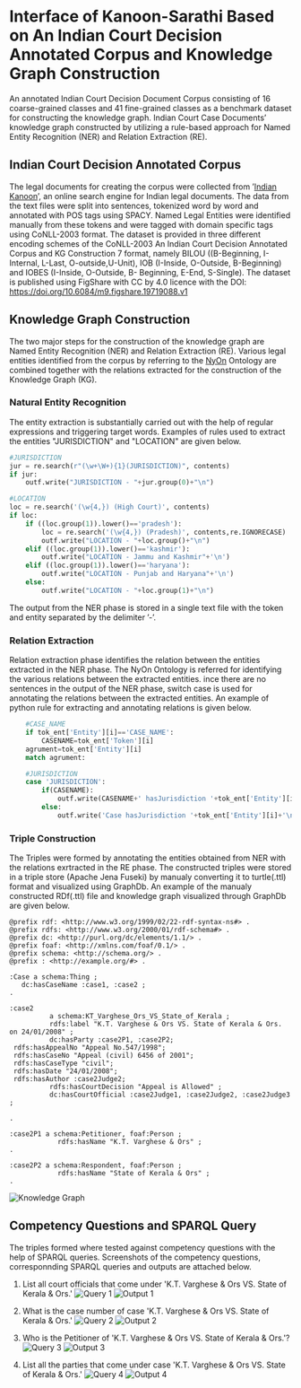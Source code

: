 # Interface of Kanoon-Sarathi Based on An Indian Court Decision Annotated Corpus and Knowledge Graph Construction

An annotated Indian Court Decision Document Corpus consisting of 
16 coarse-grained classes and 41 fine-grained classes as a 
benchmark dataset for constructing the knowledge graph. 
Indian Court Case Documents’ knowledge graph constructed by 
utilizing a rule-based approach for Named Entity Recognition (NER) 
and Relation Extraction (RE).

## Indian Court Decision Annotated Corpus
The legal documents for creating the corpus were collected from 
’[Indian Kanoon](https://indiankanoon.org/)’, an online search engine
for Indian legal documents. The data from the text files were split 
into sentences, tokenized word by word and annotated with POS 
tags using SPACY. Named Legal Entities were identified manually 
from these tokens and were tagged with domain specific tags using 
CoNLL-2003 format. The dataset is provided in three different encoding schemes of the CoNLL-2003
An Indian Court Decision Annotated Corpus and KG Construction 7
format, namely BILOU ((B-Beginning, I-Internal, L-Last, O-outside,U-Unit),
IOB (I-Inside, O-Outside, B-Beginning) and IOBES (I-Inside, O-Outside, B-
Beginning, E-End, S-Single). The dataset is published using FigShare with CC by 4.0 licence with the DOI:
https://doi.org/10.6084/m9.figshare.19719088.v1
## Knowledge Graph Construction
The two major steps for the construction of the knowledge graph are Named
Entity Recognition (NER) and Relation Extraction (RE). Various legal entities
identified from the corpus by referring to the [NyOn](https://github.com/semintelligence/NyOn) Ontology are combined together with the relations extracted for the construction of the Knowledge Graph
(KG). 
### Natural Entity Recognition
The entity extraction is substantially carried out with the help of regular
expressions and triggering target words. Examples of rules used to extract the entities "JURISDICTION" and "LOCATION" are given below.
```python
#JURISDICTION
jur = re.search(r"(\w+\W+){1}(JURISDICTION)", contents)
if jur:
    outf.write("JURISDICTION - "+jur.group(0)+"\n")

#LOCATION
loc = re.search('(\w{4,}) (High Court)', contents)
if loc:
    if ((loc.group(1)).lower()=='pradesh'):
        loc = re.search('(\w{4,}) (Pradesh)', contents,re.IGNORECASE)
        outf.write("LOCATION - "+loc.group()+"\n")
    elif ((loc.group(1)).lower()=='kashmir'):
        outf.write("LOCATION - Jammu and Kashmir"+'\n')
    elif ((loc.group(1)).lower()=='haryana'):
        outf.write("LOCATION - Punjab and Haryana"+'\n')
    else:
        outf.write("LOCATION - "+loc.group(1)+"\n")

```
The output from the NER phase is stored in a single text file with the token
and entity separated by the delimiter ’-’.

### Relation Extraction
Relation extraction phase identifies the relation between the entities extracted
in the NER phase. The NyOn Ontology is referred for identifying the various
relations between the extracted entities. ince there are
no sentences in the output of the NER phase, switch case is used for annotating
the relations between the extracted entities. An example of python rule for extracting and annotating
relations is given below.

```python
    #CASE_NAME
    if tok_ent['Entity'][i]=='CASE_NAME':
        CASENAME=tok_ent['Token'][i]
    agrument=tok_ent['Entity'][i]
    match agrument:

    #JURISDICTION
    case 'JURISDICTION':
        if(CASENAME):
            outf.write(CASENAME+' hasJurisdiction '+tok_ent['Entity'][i]+'\n')
        else:
            outf.write('Case hasJurisdiction '+tok_ent['Entity'][i]+'\n')
```
### Triple Construction

The Triples were formed by annotating the entities obtained from NER with the relations exrtracted in the RE phase.
The constructed triples were stored in a triple store (Apache Jena Fuseki) by manualy converting it to turtle(.ttl) format  and visualized using GraphDb.
An example of the manualy constructed RDf(.ttl) file and knowledge graph visualized through GraphDb are given below.

```
@prefix rdf: <http://www.w3.org/1999/02/22-rdf-syntax-ns#> .
@prefix rdfs: <http://www.w3.org/2000/01/rdf-schema#> .
@prefix dc: <http://purl.org/dc/elements/1.1/> .
@prefix foaf: <http://xmlns.com/foaf/0.1/> .
@prefix schema: <http://schema.org/> .
@prefix : <http://example.org/#> .

:Case a schema:Thing ;
   dc:hasCaseName :case1, :case2 ;
.

:case2
          a schema:KT_Varghese_Ors_VS_State_of_Kerala ;
          rdfs:label "K.T. Varghese & Ors VS. State of Kerala & Ors. on 24/01/2008" ;                                
          dc:hasParty :case2P1, :case2P2;
 rdfs:hasAppealNo "Appeal No.547/1998";
 rdfs:hasCaseNo "Appeal (civil) 6456 of 2001";
 rdfs:hasCaseType "civil";
 rdfs:hasDate "24/01/2008";
 rdfs:hasAuthor :case2Judge2;
          rdfs:hasCourtDecision "Appeal is Allowed" ;
          dc:hasCourtOfficial :case2Judge1, :case2Judge2, :case2Judge3 ;
         
.

:case2P1 a schema:Petitioner, foaf:Person ;
            rdfs:hasName "K.T. Varghese & Ors" ;
.

:case2P2 a schema:Respondent, foaf:Person ;
            rdfs:hasName "State of Kerala & Ors" ;
.
```

![Knowledge Graph](https://github.com/semintelligence/KING/blob/main/kg%20ttl%20file/kg.jpg "Knowledge Graph visualized through GraphDB")
## Competency Questions and SPARQL Query
The triples formed where tested against competency questions with the help of SPARQL queries.
Screenshots of the competency questions, corresponnding SPARQL queries and outputs are attached below.

1. List all court officials that come under 'K.T. Varghese & Ors VS. State of Kerala & Ors.'
![Query 1](https://github.com/semintelligence/KING/blob/main/query/query1.JPG "Query 1")
![Output 1](https://github.com/semintelligence/KING/blob/main/output/output1.JPG)

2. What is the case number of case 'K.T. Varghese & Ors VS. State of Kerala & Ors.'
![Query 2](https://github.com/semintelligence/KING/blob/main/query/query2.JPG "Query 2")
![Output 2](https://github.com/semintelligence/KING/blob/main/output/output2.JPG)

3. Who is the Petitioner of 'K.T. Varghese & Ors VS. State of Kerala & Ors.'?
![Query 3](https://github.com/semintelligence/KING/blob/main/query/query3.JPG "Query 3")
![Output 3](https://github.com/semintelligence/KING/blob/main/output/output3.JPG)

4. List all the parties that come under case 'K.T. Varghese & Ors VS. State of Kerala & Ors.'
![Query 4](https://github.com/semintelligence/KING/blob/main/query/query4.JPG "Query 4")
![Output 4](https://github.com/semintelligence/KING/blob/main/output/output4.JPG)
